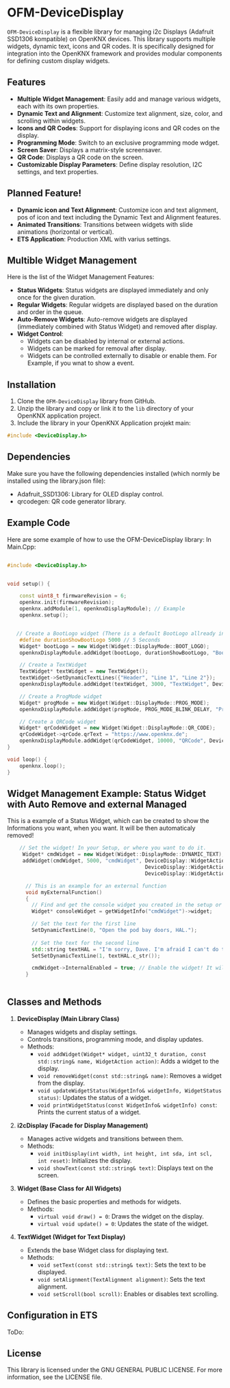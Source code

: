 # OFM-DeviceDisplay

`OFM-DeviceDisplay` is a flexible library for managing i2c Displays (Adafruit SSD1306 kompatible) on OpenKNX devices. This library supports multiple widgets, dynamic text, icons and QR codes. It is specifically designed for integration into the OpenKNX framework and provides modular components for defining custom display widgets.

## Features

- **Multiple Widget Management**: Easily add and manage various widgets, each with its own properties.
- **Dynamic Text and Alignment**: Customize text alignment, size, color, and scrolling within widgets.
- **Icons and QR Codes**: Support for displaying icons and QR codes on the display.
- **Programming Mode**: Switch to an exclusive programming mode wdget.
- **Screen Saver**: Displays a matrix-style screensaver.
- **QR Code**: Displays a QR code on the screen.
- **Customizable Display Parameters**: Define display resolution, I2C settings, and text properties.

## Planned Feature!
- **Dynamic icon and Text Alignment**: Customize icon and text alignment, pos of icon and text including the Dynamic Text and Alignment features.
- **Animated Transitions**: Transitions between widgets with slide animations (horizontal or vertical).
- **ETS Application**: Production XML with varius settings.

## Multible Widget Management
Here is the list of the Widget Management Features:
- **Status Widgets**: Status widgets are displayed immediately and only once for the given duration.
- **Regular Widgets**: Regular widgets are displayed based on the duration and order in the queue.
- **Auto-Remove Widgets**: Auto-remove widgets are displayed (immediately combined with Status Widget) and removed after display.
- **Widget Control**:
  - Widgets can be disabled by internal or external actions.
  - Widgets can be marked for removal after display.
  - Widgets can be controlled externally to disable or enable them. For Example, if you wnat to show a event.



## Installation

1. Clone the `OFM-DeviceDisplay` library from GitHub.
2. Unzip the library and copy or link it to the `lib` directory of your OpenKNX application project.
3. Include the library in your OpenKNX Application projekt main:
```cpp
#include <DeviceDisplay.h>
```

## Dependencies

Make sure you have the following dependencies installed (which normly be installed using the library.json file):

- Adafruit_SSD1306: Library for OLED display control.
- qrcodegen: QR code generator library.

## Example Code

Here are some example of how to use the OFM-DeviceDisplay library:
In Main.Cpp:
```cpp

#include <DeviceDisplay.h>


void setup() {

    const uint8_t firmwareRevision = 6;
    openknx.init(firmwareRevision);
    openknx.addModule(1, openknxDisplayModule); // Example
    openknx.setup();


   // Create a BootLogo widget (There is a default BootLogo allready in this lib!)
    #define durationShowBootLogo 5000 // 5 Seconds
    Widget* bootLogo = new Widget(Widget::DisplayMode::BOOT_LOGO);
    openknxDisplayModule.addWidget(bootLogo, durationShowBootLogo, "BootLogo", DeviceDisplay::WidgetAction::StatusFlag | DeviceDisplay::WidgetAction::InternalEnabled | DeviceDisplay::WidgetAction::AutoRemoveFlag);

    // Create a TextWidget
    TextWidget* textWidget = new TextWidget();
    textWidget->SetDynamicTextLines({"Header", "Line 1", "Line 2"});
    openknxDisplayModule.addWidget(textWidget, 3000, "TextWidget", DeviceDisplay::WidgetAction::NoAction);

    // Create a ProgMode widget
    Widget* progMode = new Widget(Widget::DisplayMode::PROG_MODE);
    openknxDisplayModule.addWidget(progMode, PROG_MODE_BLINK_DELAY, "ProgMode", DeviceDisplay::WidgetAction::StatusFlag | DeviceDisplay::WidgetAction::ExternalManaged);

    // Create a QRCode widget
    Widget* qrCodeWidget = new Widget(Widget::DisplayMode::QR_CODE);
    qrCodeWidget->qrCode.qrText = "https://www.openknx.de";
    openknxDisplayModule.addWidget(qrCodeWidget, 10000, "QRCode", DeviceDisplay::WidgetAction::NoAction);
}

void loop() {
    openknx.loop();
}
```

## Widget Management Example: Status Widget with Auto Remove and external Managed
This is a example of a Status Widget, which can be created to show the Informations you want, when you want. It will be then automaticaly removed! 
```cpp
    // Set the widget! In your Setup, or where you want to do it. 
     Widget* cmdWidget = new Widget(Widget::DisplayMode::DYNAMIC_TEXT);
     addWidget(cmdWidget, 5000, "cmdWidget", DeviceDisplay::WidgetAction::StatusFlag |      // This is a status widget
                                             DeviceDisplay::WidgetAction::ExternalManaged | // This widget is externally managed
                                             DeviceDisplay::WidgetAction::AutoRemoveFlag);  // Automatical Remove this widget after it is displayed

      // This is an example for an external function
      void myExternalFunction() 
      {
        // Find and get the console widget you created in the setup or anywher else
        Widget* consoleWidget = getWidgetInfo("cmdWidget")->widget;

        // Set the text for the first line
        SetDynamicTextLine(0, "Open the pod bay doors, HAL.");
        
        // Set the text for the second line
        std::string textHAL = "I'm sorry, Dave. I'm afraid I can't do that." 
        SetSetDynamicTextLine(1, textHAL.c_str()); 

        cmdWidget->InternalEnabled = true; // Enable the widget! It will show the message for 5 seconds on the display! 
      }
    
```

## Classes and Methods

1. **DeviceDisplay (Main Library Class)**
    - Manages widgets and display settings.
    - Controls transitions, programming mode, and display updates.
    - Methods:
        - `void addWidget(Widget* widget, uint32_t duration, const std::string& name, WidgetAction action)`: Adds a widget to the display.
        - `void removeWidget(const std::string& name)`: Removes a widget from the display.
        - `void updateWidgetStatus(WidgetInfo& widgetInfo, WidgetStatus status)`: Updates the status of a widget.
        - `void printWidgetStatus(const WidgetInfo& widgetInfo) const`: Prints the current status of a widget.

2. **i2cDisplay (Facade for Display Management)**
    - Manages active widgets and transitions between them.
    - Methods:
        - `void initDisplay(int width, int height, int sda, int scl, int reset)`: Initializes the display.
        - `void showText(const std::string& text)`: Displays text on the screen.

3. **Widget (Base Class for All Widgets)**
    - Defines the basic properties and methods for widgets.
    - Methods:
        - `virtual void draw() = 0`: Draws the widget on the display.
        - `virtual void update() = 0`: Updates the state of the widget.

4. **TextWidget (Widget for Text Display)**
    - Extends the base Widget class for displaying text.
    - Methods:
        - `void setText(const std::string& text)`: Sets the text to be displayed.
        - `void setAlignment(TextAlignment alignment)`: Sets the text alignment.
        - `void setScroll(bool scroll)`: Enables or disables text scrolling.

## Configuration in ETS

ToDo: 

## License

This library is licensed under the GNU GENERAL PUBLIC LICENSE. For more information, see the LICENSE file.

